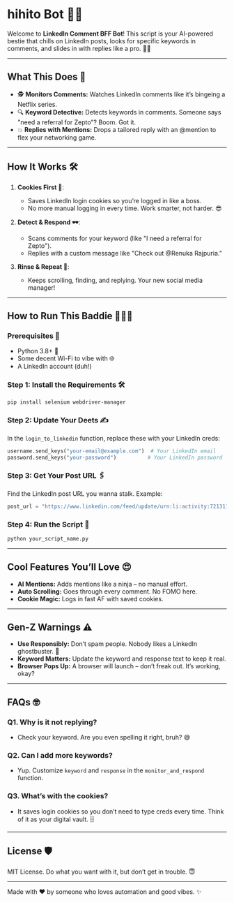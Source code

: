
# hihito Bot 🤖✨

Welcome to **LinkedIn Comment BFF Bot**! This script is your AI-powered bestie that chills on LinkedIn posts, looks for specific keywords in comments, and slides in with replies like a pro. 💬✨

---

## What This Does 🤔
- 🕵️ **Monitors Comments:** Watches LinkedIn comments like it’s bingeing a Netflix series.
- 🔍 **Keyword Detective:** Detects keywords in comments. Someone says "need a referral for Zepto"? Boom. Got it.
- 💥 **Replies with Mentions:** Drops a tailored reply with an @mention to flex your networking game.

---

## How It Works 🛠️

1. **Cookies First 🍪**:
   - Saves LinkedIn login cookies so you’re logged in like a boss.
   - No more manual logging in every time. Work smarter, not harder. 😎

2. **Detect & Respond 🕶️**:
   - Scans comments for your keyword (like "I need a referral for Zepto").
   - Replies with a custom message like "Check out @Renuka Rajpuria."

3. **Rinse & Repeat 🔄**:
   - Keeps scrolling, finding, and replying. Your new social media manager!

---

## How to Run This Baddie 🏃‍♂️💨

### Prerequisites 📝
- Python 3.8+ 🐍
- Some decent Wi-Fi to vibe with 🌐
- A LinkedIn account (duh!)

### Step 1: Install the Requirements 🛠️
```bash
pip install selenium webdriver-manager
```

### Step 2: Update Your Deets ✍️
In the `login_to_linkedin` function, replace these with your LinkedIn creds:
```python
username.send_keys("your-email@example.com")  # Your LinkedIn email
password.send_keys("your-password")          # Your LinkedIn password
```
### Step 3: Get Your Post URL 🖇️
Find the LinkedIn post URL you wanna stalk. Example:
```python
post_url = "https://www.linkedin.com/feed/update/urn:li:activity:7213119857825861632/"
```

### Step 4: Run the Script 🚀
```bash
python your_script_name.py
```

---

## Cool Features You’ll Love 😍
- **AI Mentions:** Adds mentions like a ninja – no manual effort.
- **Auto Scrolling:** Goes through every comment. No FOMO here.
- **Cookie Magic:** Logs in fast AF with saved cookies.

---

## Gen-Z Warnings ⚠️
- **Use Responsibly:** Don’t spam people. Nobody likes a LinkedIn ghostbuster. 👻
- **Keyword Matters:** Update the keyword and response text to keep it real.
- **Browser Pops Up:** A browser will launch – don’t freak out. It’s working, okay?

---

## FAQs 🤓
### Q1. Why is it not replying?
- Check your keyword. Are you even spelling it right, bruh? 😅

### Q2. Can I add more keywords?
- Yup. Customize `keyword` and `response` in the `monitor_and_respond` function.

### Q3. What’s with the cookies?
- It saves login cookies so you don’t need to type creds every time. Think of it as your digital vault. 🗄️

---

## License 🛡️
MIT License. Do what you want with it, but don’t get in trouble. 😇

---

Made with ❤️ by someone who loves automation and good vibes. ✨
